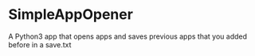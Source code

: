 # SimpleAppOpener
A Python3 app that opens apps and saves previous apps that you added before in a save.txt
